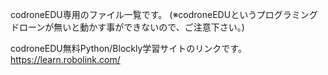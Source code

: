 codroneEDU専用のファイル一覧です。
(※codroneEDUというプログラミングドローンが無いと動かす事ができないので、ご注意下さい。)

codroneEDU無料Python/Blockly学習サイトのリンクです。
https://learn.robolink.com/
